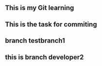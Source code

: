 ## This is my Git learning
## This is the task for commiting
## branch testbranch1
## this is branch developer2

